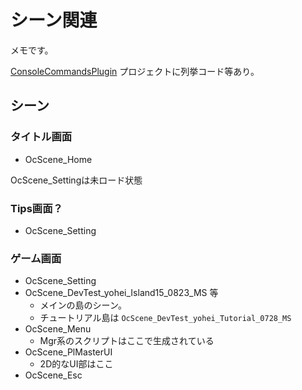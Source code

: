 シーン関連
=======================

メモです。


[ConsoleCommandsPlugin](../ConsoleCommandsPlugin/README.md) プロジェクトに列挙コード等あり。

## シーン
### タイトル画面
* OcScene_Home

OcScene_Settingは未ロード状態

### Tips画面？
* OcScene_Setting

### ゲーム画面
* OcScene_Setting
* OcScene_DevTest_yohei_Island15_0823_MS 等
    + メインの島のシーン。
    + チュートリアル島は `OcScene_DevTest_yohei_Tutorial_0728_MS`
* OcScene_Menu
    + Mgr系のスクリプトはここで生成されている
* OcScene_PlMasterUI
    + 2D的なUI部はここ
* OcScene_Esc
